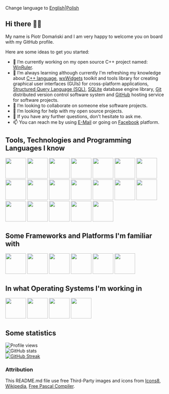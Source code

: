 Change language to [English](https://github.com/dompiotr85/dompiotr85/blob/main/README.md)|[Polish](https://github.com/dompiotr85/dompiotr85/blob/main/README_PL.md)

## Hi there 👋🏻

My name is Piotr Domański and I am very happy to welcome you on board with my GitHub profile.

Here are some ideas to get you started:

- 🔭 I’m currently working on my open source C++ project named: [WinRuler](https://github.com/dompiotr85/WinRuler).
- 🌱 I’m always learning although currently I'm refreshing my knowledge about [C++ language](https://en.wikipedia.org/wiki/C%2B%2B), [wxWidgets](https://en.wikipedia.org/wiki/WxWidgets) toolkit and tools library for creating graphical user interfaces (GUIs) for cross-platform applications, [Structured Query Language (SQL)](https://en.wikipedia.org/wiki/SQL), [SQLite](https://en.wikipedia.org/wiki/SQLite) database engine library, [Git](https://en.wikipedia.org/wiki/Git) distributed version control software system and [GitHub](https://en.wikipedia.org/wiki/GitHub) hosting service for software projects.
- 👯 I’m looking to collaborate on someone else software projects.
- 🤔 I’m looking for help with my open source projects.
- 💬 If you have any further questions, don't hesitate to ask me.
- 📫 You can reach me by using [E-Mail](mailto:positive.podi@gmail.com) or going on [Facebook](https://www.facebook.com/doman.junior) platform.

## Tools, Technologies and Programming Languages I know

[<img src="https://img.icons8.com/?size=100&id=105446&format=png&color=000000" width="64" height="64"/>](https://en.wikipedia.org/wiki/Delphi_(software))
[<img src="https://upload.wikimedia.org/wikipedia/commons/8/80/Lazarus_Logo_%28new%29.png" width="64" height="64"/>](https://en.wikipedia.org/wiki/Lazarus_(software))
[<img src="https://www.freepascal.org/pic/logo.gif" width="64" height="64"/>](https://en.wikipedia.org/wiki/Free_Pascal)
[<img src="https://upload.wikimedia.org/wikipedia/commons/1/18/C_Programming_Language.svg" width="64" height="64"/>](https://en.wikipedia.org/wiki/C_(programming_language))
[<img src="https://upload.wikimedia.org/wikipedia/commons/1/18/ISO_C%2B%2B_Logo.svg" width="64" height="64"/>](https://en.wikipedia.org/wiki/C%2B%2B)
[<img src="https://upload.wikimedia.org/wikipedia/commons/b/bb/WxWidgets.svg" width="64" height="64"/>](https://en.wikipedia.org/wiki/WxWidgets)
[<img src="https://upload.wikimedia.org/wikipedia/commons/6/61/HTML5_logo_and_wordmark.svg" width="64" height="64"/>](https://en.wikipedia.org/wiki/HTML)
[<img src="https://upload.wikimedia.org/wikipedia/commons/d/d5/CSS3_logo_and_wordmark.svg" width="64" height="64"/>](https://en.wikipedia.org/wiki/CSS)
[<img src="https://img.icons8.com/?size=100&id=v13GOfYIdvlQ&format=png&color=000000" width="64" height="64"/>](https://en.wikipedia.org/wiki/SQL)
[<img src="https://upload.wikimedia.org/wikipedia/commons/9/97/Sqlite-square-icon.svg" width="64" height="64"/>](https://en.wikipedia.org/wiki/SQLite)
[<img src="https://img.icons8.com/?size=100&id=laYYF3dV0Iew&format=png&color=000000" width="64" height="64"/>](https://en.wikipedia.org/wiki/Microsoft_SQL_Server)
[<img src="https://img.icons8.com/?size=100&id=qGUfLiYi1bRN&format=png&color=000000" width="64" height="64"/>](https://en.wikipedia.org/wiki/MySQL)
[<img src="https://img.icons8.com/?size=100&id=DakakaPez2uy&format=png&color=000000" width="64" height="64"/>](https://en.wikipedia.org/wiki/MariaDB)
[<img src="https://upload.wikimedia.org/wikipedia/commons/2/29/Postgresql_elephant.svg" width="64" height="64"/>](https://en.wikipedia.org/wiki/PostgreSQL)
[<img src="https://img.icons8.com/?size=100&id=39913&format=png&color=000000" widht="64" height="64"/>](https://en.wikipedia.org/wiki/Oracle_Database)
[<img src="https://upload.wikimedia.org/wikipedia/commons/e/e0/Git-logo.svg" width="64" height="64"/>](https://en.wikipedia.org/wiki/Git)
[<img src="https://img.icons8.com/?size=100&id=iEBcQcM9rnZ9&format=png&color=000000" width="64" height="64"/>](https://en.wikipedia.org/wiki/GitHub)
[<img src="https://upload.wikimedia.org/wikipedia/commons/4/45/The_GIMP_icon_-_gnome.svg" width="64" height="64"/>](https://en.wikipedia.org/wiki/GIMP)
[<img src="https://upload.wikimedia.org/wikipedia/commons/a/af/Adobe_Photoshop_CC_icon.svg" width="64" height="64"/>](https://en.wikipedia.org/wiki/Adobe_Photoshop)

## Some Frameworks and Platforms I'm familiar with

[<img src="https://upload.wikimedia.org/wikipedia/commons/2/2c/Visual_Studio_Icon_2022.svg" width="64" height="64"/>](https://en.wikipedia.org/wiki/Visual_Studio)
[<img src="https://upload.wikimedia.org/wikipedia/commons/a/af/GNU_Compiler_Collection_logo.svg" width="64" height="64"/>](https://en.wikipedia.org/wiki/GNU_Compiler_Collection)
[<img src="https://upload.wikimedia.org/wikipedia/commons/9/9a/Visual_Studio_Code_1.35_icon.svg" width="64" height="64"/>](https://en.wikipedia.org/wiki/Visual_Studio_Code)
[<img src="https://upload.wikimedia.org/wikipedia/commons/4/4b/Codeblocks_logo.png" width="64" height="64"/>](https://en.wikipedia.org/wiki/Code::Blocks)
[<img src="https://img.icons8.com/?size=100&id=105446&format=png&color=000000" width="64" height="64"/>](https://en.wikipedia.org/wiki/Delphi_(software))
[<img src="https://img.icons8.com/?size=100&id=22813&format=png&color=000000" width="64" height="64"/>](https://en.wikipedia.org/wiki/Docker_(software))

## In what Operating Systems I'm working in

[<img src="https://upload.wikimedia.org/wikipedia/commons/e/e2/Windows_logo_and_wordmark_-_2021.svg" width="64" height="64"/>](https://en.wikipedia.org/wiki/Microsoft_Windows)
[<img src="https://upload.wikimedia.org/wikipedia/commons/3/3c/TuxFlat.svg" width="64" height="64"/>](https://en.wikipedia.org/wiki/Linux)
[<img src="https://upload.wikimedia.org/wikipedia/commons/4/4a/Debian-OpenLogo.svg" width="64" height="64"/>](https://en.wikipedia.org/wiki/Debian)
[<img src="https://upload.wikimedia.org/wikipedia/commons/d/d1/Raspberry_Pi_OS_Logo.png" width="64" height="64"/>](https://en.wikipedia.org/wiki/Raspberry_Pi_OS)

## Some statistics

![Profile views](https://komarev.com/ghpvc/?username=dompiotr85)<br/>
![GitHub stats](https://github-readme-stats.vercel.app/api?username=dompiotr85&show_icons=true&theme=calm_pink)<br/>
[![GitHub Streak](https://streak-stats.demolab.com?user=dompiotr85&theme=onedark)](https://git.io/streak-stats)<br/>

### Attribution

This README.md file use free Third-Party images and icons from [Icons8](https://icons8.com/), [Wikipedia](https://www.wikipedia.org/), [Free Pascal Compiler](https://www.freepascal.org/).
